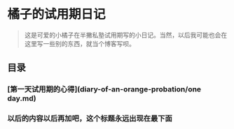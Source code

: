 # 橘子的试用期日记

> 这是可爱的小橘子在半撇私塾试用期写的小日记。当然，以后我可能也会在这里写一些别的东西，就当个博客写呗。

## 目录
### [第一天试用期的心得](diary-of-an-orange-probation/one day.md) 
### 以后的内容以后再加吧，这个标题永远出现在最下面

